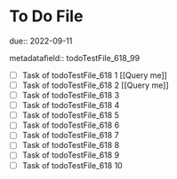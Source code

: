 # To Do File

due:: 2022-09-11

metadatafield:: todoTestFile_618_99

- [ ] Task of todoTestFile_618 1 [[Query me]]
- [ ] Task of todoTestFile_618 2 [[Query me]]
- [ ] Task of todoTestFile_618 3
- [ ] Task of todoTestFile_618 4
- [ ] Task of todoTestFile_618 5
- [ ] Task of todoTestFile_618 6
- [ ] Task of todoTestFile_618 7
- [ ] Task of todoTestFile_618 8
- [ ] Task of todoTestFile_618 9
- [ ] Task of todoTestFile_618 10